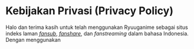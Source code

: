 # Kebijakan Privasi \(Privacy Policy\)

Halo dan terima kasih untuk telah menggunakan Ryuuganime sebagai situs indeks laman [_fansub_](definisi-kata.md#fansub), [_fanshare_](definisi-kata.md#fanshare), dan _fanstreaming_ dalam bahasa Indonesia.  
Dengan menggunakan 

